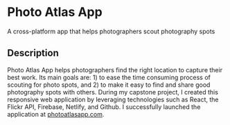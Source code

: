 # Photo Atlas App

A cross-platform app that helps photographers scout photography spots

## Description

Photo Atlas App helps photographers find the right location to capture their best work. Its main goals are: 1) to ease the time consuming process of scouting for photo spots, and 2) to make it easy to find and share good photography spots with others. During my capstone project, I created this responsive web application by leveraging technologies such as React, the Flickr API, Firebase, Netlify, and Github. I successfully launched the application at [photoatlasapp.com](https://photoatlasapp.com/).
